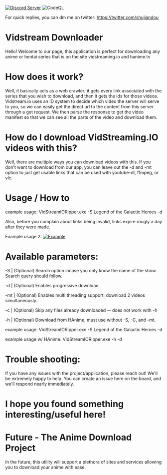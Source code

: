 [![Discord Server](https://img.shields.io/discord/737835739529740308.svg?label=discord)](https://discord.gg/Jzxfy2U) ![CodeQL](https://github.com/vrienstudios/vidstreamdownloader/workflows/CodeQL/badge.svg)

For quick replies, you can dm me on twitter: https://twitter.com/shujiandou

# Vidstream Downloader
Hello! Welcome to our page, this application is perfect for downloading any anime or hentai series that is on the site vidstreaming.io and hanime.tv

# How does it work?
Well, it basically acts as a web crawler; it gets every link associated with the series that you wish to download, and then it gets the ids for those videos. Vidstream.io uses an ID system to decide which video the server will serve to you, so we can easily get the direct url to the content from this server through a get request. We then parse the response to get the video manifest so that we can see all the parts of the video and download them.

# How do I download VidStreaming.IO videos with this?
Well, there are multiple ways you can download videos with this. If you don't want to download from our app, you can leave out the -d and -mt option to just get usable links that can be used with youtube-dl, ffmpeg, or vlc.

# Usage / How to
example usage: VidStreamIORipper.exe -S Legend of the Galactic Heroes -d

Also, before you complain about links being invalid, links expire rougly a day after they were made.

Example usage 2:
[![Example](https://img.youtube.com/vi/YgfuUqdk1fw/0.jpg)](https://www.youtube.com/watch?v=YgfuUqdk1fw)

# Available parameters:

-S | (Optional) Search option incase you only know the name of the show. Search query should follow.

-d | (Optional) Enables progressive download.

-mt | (Optional) Enables multi threading support; download 2 videos simultaneously. 

-c | (Optional) Skip any files already downloaded -- does not work with -h

-h | (Optional) Download from HAnime, must use without -S, -C, and -mt.

example usage: VidStreamIORipper.exe -S Legend of the Galactic Heroes -d

example usage w/ HAnime: VidStreamIORipper.exe -h -d

# Trouble shooting:

If you have any issues with the project/application, please reach out! We'll be extremely happy to help. You can create an issue here on the board, and we'll respond nearly immediately.

# I hope you found something interesting/useful here!

# Future - The Anime Download Project

In the future, this utility will support a plethora of sites and services allowing you to download your anime with ease.
